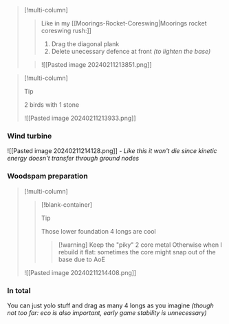 >[!multi-column]
>>Like in my [[Moorings-Rocket-Coreswing|Moorings rocket coreswing rush:]]
>>1. Drag the diagonal plank 
>>2. Delete unecessary defence at front *(to lighten the base)*
>
>>![[Pasted image 20240211213851.png]]

>[!multi-column]
>>[!tip]
>> 2 birds with 1 stone
>
>![[Pasted image 20240211213933.png]]
### Wind turbine
![[Pasted image 20240211214128.png]]
*- Like this it won't die since kinetic energy doesn't transfer through ground nodes*
### Woodspam preparation
>[!multi-column]
>>[!blank-container] 
>>>[!tip]
>>> Those lower foundation 4 longs are cool
>>
>>>[!warning] Keep the "piky" 2 core metal
>>>Otherwise when I rebuild it flat: sometimes the core might snap out of the base due to AoE
>
>![[Pasted image 20240211214408.png]]
### In total
You can just yolo stuff and drag as many 4 longs as you imagine *(though not too far: eco is also important, early game stability is unnecessary)*